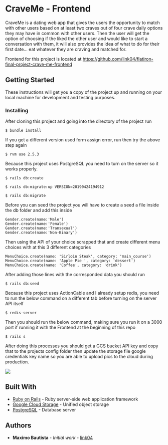 # CraveMe - Frontend

CraveMe is a dating web app that gives the users the opportunity to match with other users based on at least two craves out of four crave daily options they may have in common with other users. Then the user will get the option of choosing if the liked the other user and would like to start a conversation with them, it will also provides the idea of what to do for their first date... eat whatever they are craving and matched for.

Frontend for this project is located at https://github.com/link04/flatiron-final-project-crave-me-frontend

## Getting Started

These instructions will get you a copy of the project up and running on your local machine for development and testing purposes.

### Installing

After cloning this project and going into the directory of the project run

```
$ bundle install

```
If you get a different version used form assign error, run then try the above step again
```
$ rvm use 2.5.3

```
Because this project uses PostgreSQL you need to turn on the server so it works properly.

```
$ rails db:create

$ rails db:migrate:up VERSION=20190424194912

$ rails db:migrate

```

Before you can seed the project you will have to create a seed a file inside the db folder and add this inside

```
Gender.create(name:'Male')
Gender.create(name:'Female')
Gender.create(name:'Transexual')
Gender.create(name:'Non-Binary')

```

Then using the API of your choice scrapped that and create different menu choices with at this 3 different categories

```
MenuChoice.create(name: 'Sirloin Steak', category: 'main_course')
MenuChoice.create(name: 'Apple Pie ', category: 'dessert')
MenuChoice.create(name: 'Coffee', category: 'drink')
```

After adding those lines with the corresponded data you should run

```
$ rails db:seed
```
Because this project uses ActionCable and I already setup redis, you need to run the below command on a different tab before turning on the server API itself
```
$ redis-server
```
Then you should run the below command, making sure you run it on a 3000 port if running it with the Frontend at the beginning of this repo
```
$ rails s
```
After doing this processes you should get a GCS bucket API key and copy that to the projects config folder then  update the storage file google credentials key name so you are able to upload pics to the cloud during production.


![](after-installation.gif)

## Built With

* [Ruby on Rails](https://rubyonrails.org/) - Ruby server-side web application framework
* [Google Cloud Storage](https://cloud.google.com/storage/) - Unified object storage
* [PostgreSQL](https://www.postgresql.org/) - Database server

## Authors

* **Maximo Bautista** - *Initial work* - [link04](https://github.com/link04)
